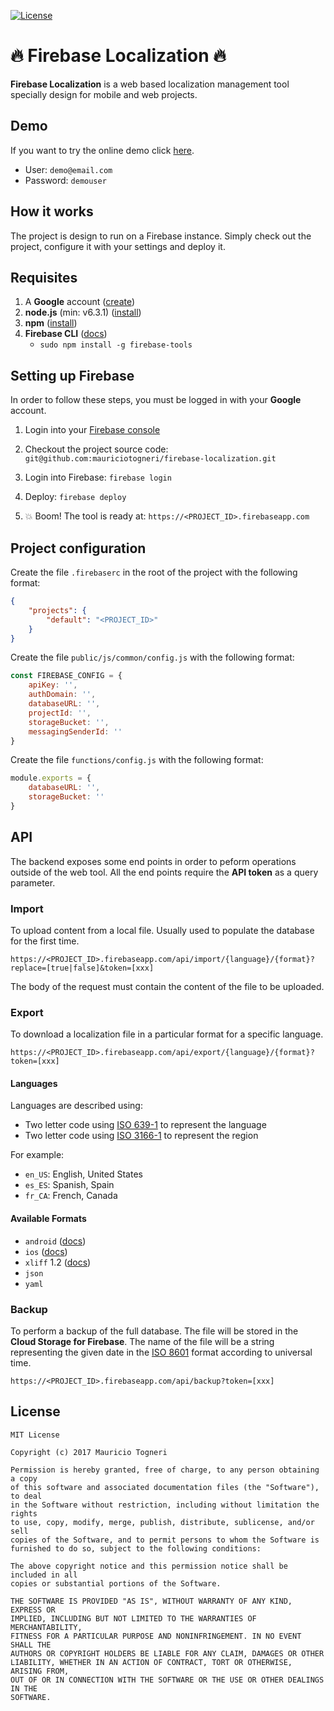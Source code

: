 [![License](https://img.shields.io/badge/license-MIT-green.svg)](https://github.com/mauriciotogneri/firebase-localization/blob/master/LICENSE.md)

# :fire: Firebase Localization :fire:

**Firebase Localization** is a web based localization management tool specially design for mobile and web projects.

## Demo
If you want to try the online demo click [here](https://app-localization-2f645.firebaseapp.com).

* User: `demo@email.com`
* Password: `demouser`

## How it works
The project is design to run on a Firebase instance. Simply check out the project, configure it with your settings and deploy it.

## Requisites

1. A **Google** account ([create](https://accounts.google.com/SignUp))
2. **node.js** (min: v6.3.1) ([install](https://nodejs.org/en/download))
3. **npm** ([install](https://www.npmjs.com/get-npm))
4. **Firebase CLI** ([docs](https://firebase.google.com/docs/cli))
	* `sudo npm install -g firebase-tools`

## Setting up Firebase
In order to follow these steps, you must be logged in with your **Google** account.

1. Login into your [Firebase console](https://console.firebase.google.com)
2. Checkout the project source code: `git@github.com:mauriciotogneri/firebase-localization.git`
2. Login into Firebase: `firebase login`

4. Deploy: `firebase deploy`
5. :boom: Boom! The tool is ready at: `https://<PROJECT_ID>.firebaseapp.com`

## Project configuration

Create the file `.firebaserc` in the root of the project with the following format:

```json
{
	"projects": {
		"default": "<PROJECT_ID>"
	}
}
```

Create the file `public/js/common/config.js` with the following format:

```javascript
const FIREBASE_CONFIG = {
	apiKey: '',
	authDomain: '',
	databaseURL: '',
	projectId: '',
	storageBucket: '',
	messagingSenderId: ''
}
```

Create the file `functions/config.js` with the following format:

```javascript
module.exports = {
	databaseURL: '',
	storageBucket: ''
}
```

## API
The backend exposes some end points in order to peform operations outside of the web tool. All the end points require the **API token** as a query parameter.

### Import
To upload content from a local file. Usually used to populate the database for the first time.

`https://<PROJECT_ID>.firebaseapp.com/api/import/{language}/{format}?replace=[true|false]&token=[xxx]`

The body of the request must contain the content of the file to be uploaded.

### Export
To download a localization file in a particular format for a specific language.

`https://<PROJECT_ID>.firebaseapp.com/api/export/{language}/{format}?token=[xxx]`

#### Languages
Languages are described using:

* Two letter code using [ISO 639-1](https://en.wikipedia.org/wiki/ISO_639-1) to represent the language
* Two letter code using [ISO 3166-1](https://en.wikipedia.org/wiki/ISO_3166-1) to represent the region

For example:
* `en_US`: English, United States
* `es_ES`: Spanish, Spain
* `fr_CA`: French, Canada

#### Available Formats

* `android` ([docs](https://developer.android.com/guide/topics/resources/string-resource.html))
* `ios` ([docs](https://developer.apple.com/library/content/documentation/MacOSX/Conceptual/BPInternational/MaintaingYourOwnStringsFiles/MaintaingYourOwnStringsFiles.html))
* `xliff` 1.2 ([docs](https://en.wikipedia.org/wiki/XLIFF))
* `json`
* `yaml`

### Backup
To perform a backup of the full database. The file will be stored in the **Cloud Storage for Firebase**. The name of the file will be a string representing the given date in the [ISO 8601](https://en.wikipedia.org/wiki/ISO_8601) format according to universal time.

`https://<PROJECT_ID>.firebaseapp.com/api/backup?token=[xxx]`

## License

    MIT License

    Copyright (c) 2017 Mauricio Togneri

    Permission is hereby granted, free of charge, to any person obtaining a copy
    of this software and associated documentation files (the "Software"), to deal
    in the Software without restriction, including without limitation the rights
    to use, copy, modify, merge, publish, distribute, sublicense, and/or sell
    copies of the Software, and to permit persons to whom the Software is
    furnished to do so, subject to the following conditions:

    The above copyright notice and this permission notice shall be included in all
    copies or substantial portions of the Software.

    THE SOFTWARE IS PROVIDED "AS IS", WITHOUT WARRANTY OF ANY KIND, EXPRESS OR
    IMPLIED, INCLUDING BUT NOT LIMITED TO THE WARRANTIES OF MERCHANTABILITY,
    FITNESS FOR A PARTICULAR PURPOSE AND NONINFRINGEMENT. IN NO EVENT SHALL THE
    AUTHORS OR COPYRIGHT HOLDERS BE LIABLE FOR ANY CLAIM, DAMAGES OR OTHER
    LIABILITY, WHETHER IN AN ACTION OF CONTRACT, TORT OR OTHERWISE, ARISING FROM,
    OUT OF OR IN CONNECTION WITH THE SOFTWARE OR THE USE OR OTHER DEALINGS IN THE
    SOFTWARE.